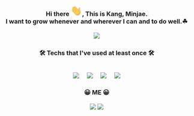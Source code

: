 <h3 align="center">Hi there <img src="https://raw.githubusercontent.com/ABSphreak/ABSphreak/master/gifs/Hi.gif" width="30px">, This is Kang, Minjae.
  <br>
  I want to grow whenever and wherever I can and to do well.☘ <br>
  <br><img src="https://img.shields.io/badge/Languages-Korean%20%26%20English-pink" /></h3>

<h3 align="center">🛠 Techs that I've used at least once 🛠
   <p align="center">
     <br>
     <code> <img height="50" src="https://cdn.iconscout.com/icon/free/png-512/c-programming-569564.png"> </code>
     <code> <img height="34" src="https://upload.wikimedia.org/wikipedia/commons/f/f8/Python_logo_and_wordmark.svg"> </code>
     <code> <img height="34" src="https://upload.wikimedia.org/wikipedia/commons/thumb/c/c6/PyTorch_logo_black.svg/2560px-PyTorch_logo_black.svg.png"> </code>
     <code> <img height="50" src="https://www.vectorlogo.zone/logos/mysql/mysql-ar21.svg"> </code></p>

<h3 align="center"> 😀 ME 😀
    <br><br>
    <a href="https://velog.io/@m1njae" target="_blank"><img src="https://img.shields.io/badge/Velog-20c997?style=flat-square&logo=Vimeo&logoColor=white"/></a>
    <a href="https://www.instagram.com/_m1njae__/" target="_blank"><img src="https://img.shields.io/badge/Instagram-E4405F?style=flat-square&logo=Instagram&logoColor=white"/></a>
